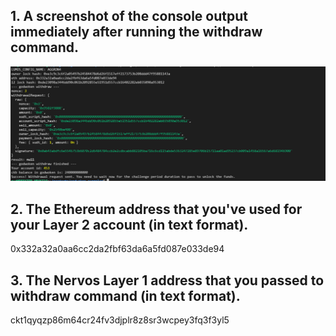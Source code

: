 ## 1. A screenshot of the console output immediately after running the withdraw command.
![](WithdrawScreenshot.PNG)
## 2. The Ethereum address that you've used for your Layer 2 account (in text format).
0x332a32a0aa6cc2da2fbf63da6a5fd087e033de94
## 3. The Nervos Layer 1 address that you passed to withdraw command (in text format).
ckt1qyqzp86m64cr24fv3djplr8z8sr3wcpey3fq3f3yl5

